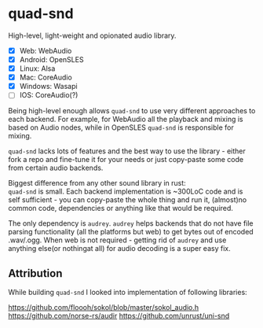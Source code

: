 # quad-snd

High-level, light-weight and opionated audio library. 

- [x] Web: WebAudio  
- [x] Android: OpenSLES  
- [x] Linux: Alsa  
- [x] Mac: CoreAudio  
- [x] Windows: Wasapi   
- [ ] IOS: CoreAudio(?)  

Being high-level enough allows `quad-snd` to use very different approaches to each backend. For example, for WebAudio all the playback and mixing is based on Audio nodes, while in OpenSLES `quad-snd` is responsible for mixing.

`quad-snd` lacks lots of features and the best way to use the library - either fork a repo and fine-tune it for your needs or just copy-paste some code from certain audio backends.

Biggest difference from any other sound library in rust:  
`quad-snd` is small. Each backend implementation is ~300LoC code and is self sufficient - you can copy-paste the whole thing and run it, (almost)no common code, dependencies or anything like that would be required.

The only dependency is `audrey`. `audrey` helps backends that do not have file parsing functionality (all the platforms but web) to get bytes out of encoded .wav/.ogg. When web is not required - getting rid of `audrey` and use anything else(or nothingat all) for audio decoding is a super easy fix. 


## Attribution

While building `quad-snd` I looked into implementation of following libraries:

https://github.com/floooh/sokol/blob/master/sokol_audio.h
https://github.com/norse-rs/audir
https://github.com/unrust/uni-snd


